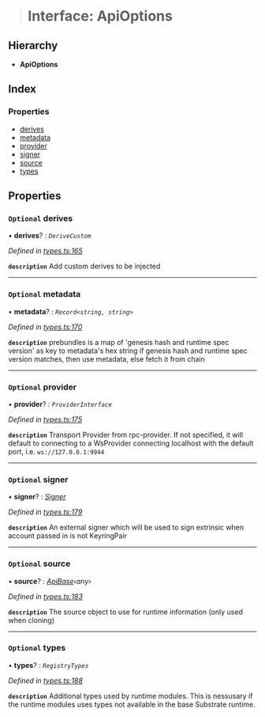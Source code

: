 > # Interface: ApiOptions

## Hierarchy

* **ApiOptions**

## Index

### Properties

* [derives](_types_.apioptions.md#optional-derives)
* [metadata](_types_.apioptions.md#optional-metadata)
* [provider](_types_.apioptions.md#optional-provider)
* [signer](_types_.apioptions.md#optional-signer)
* [source](_types_.apioptions.md#optional-source)
* [types](_types_.apioptions.md#optional-types)

## Properties

### `Optional` derives

• **derives**? : *`DeriveCustom`*

*Defined in [types.ts:165](https://github.com/polkadot-js/api/blob/b595428/packages/api/src/types.ts#L165)*

**`description`** Add custom derives to be injected

___

### `Optional` metadata

• **metadata**? : *`Record<string, string>`*

*Defined in [types.ts:170](https://github.com/polkadot-js/api/blob/b595428/packages/api/src/types.ts#L170)*

**`description`** prebundles is a map of 'genesis hash and runtime spec version' as key to metadata's hex string
if genesis hash and runtime spec version matches, then use metadata, else fetch it from chain

___

### `Optional` provider

• **provider**? : *`ProviderInterface`*

*Defined in [types.ts:175](https://github.com/polkadot-js/api/blob/b595428/packages/api/src/types.ts#L175)*

**`description`** Transport Provider from rpc-provider. If not specified, it will default to
connecting to a WsProvider connecting localhost with the default port, i.e. `ws://127.0.0.1:9944`

___

### `Optional` signer

• **signer**? : *[Signer](_types_.signer.md)*

*Defined in [types.ts:179](https://github.com/polkadot-js/api/blob/b595428/packages/api/src/types.ts#L179)*

**`description`** An external signer which will be used to sign extrinsic when account passed in is not KeyringPair

___

### `Optional` source

• **source**? : *[ApiBase](../classes/_base_.apibase.md)‹*any*›*

*Defined in [types.ts:183](https://github.com/polkadot-js/api/blob/b595428/packages/api/src/types.ts#L183)*

**`description`** The source object to use for runtime information (only used when cloning)

___

### `Optional` types

• **types**? : *`RegistryTypes`*

*Defined in [types.ts:188](https://github.com/polkadot-js/api/blob/b595428/packages/api/src/types.ts#L188)*

**`description`** Additional types used by runtime modules. This is nessusary if the runtime modules
uses types not available in the base Substrate runtime.
